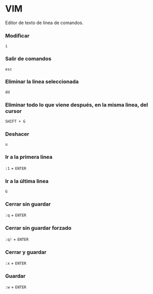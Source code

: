 # VIM
Editor de texto de linea de comandos.
### Modificar
`i`
### Salir de comandos
`esc`
### Eliminar la linea seleccionada
`dd`
### Eliminar todo lo que viene después, en la misma linea, del cursor
`SHIFT + G`
### Deshacer
`u`
### Ir a la primera linea
`:1` + `ENTER`
### Ir a la última linea
`G`
### Cerrar sin guardar
`:q` + `ENTER`
### Cerrar sin guardar forzado
`:q!` + `ENTER`
### Cerrar y guardar
`:x` + `ENTER`
### Guardar
`:w` + `ENTER`
